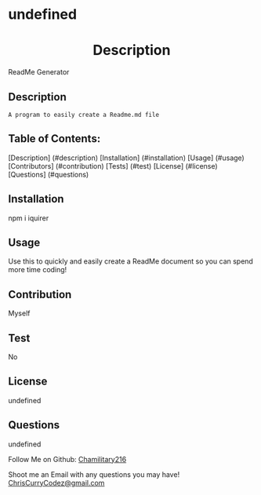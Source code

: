 # undefined

  <h1 align = "center"> Description </h1> ReadMe Generator

  ## Description
    A program to easily create a Readme.md file
  <h2> Table of Contents: </h2>
  [Description] (#description)
  [Installation] (#installation)
  [Usage] (#usage)
  [Contributors] (#contribution)
  [Tests] (#test)
  [License] (#license)
  [Questions] (#questions)

  ## Installation
  npm i iquirer

  ## Usage
  Use this to quickly and easily create a ReadMe document so you can spend more time coding!

  ## Contribution
  Myself

  ## Test
  No

  ## License
  undefined

  ## Questions
  undefined

  Follow Me on Github: [Chamilitary216](https://github.com/Chamilitary216)

  Shoot me an Email with any questions you may have! ChrisCurryCodez@gmail.com











